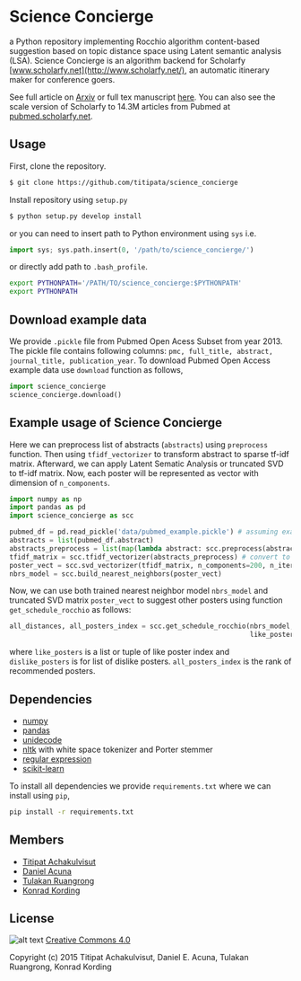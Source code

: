 # Science Concierge

a Python repository implementing Rocchio algorithm content-based suggestion
based on topic distance space using Latent semantic analysis (LSA).
Science Concierge is an algorithm backend for Scholarfy
[www.scholarfy.net](http://www.scholarfy.net/),
an automatic itinerary maker for conference goers.

See full article on [Arxiv](http://arxiv.org/abs/1604.01070) or full tex manuscript
[here](https://github.com/titipata/science_concierge_manuscript). You can also see
the scale version of Scholarfy to 14.3M articles from Pubmed
at [pubmed.scholarfy.net](http://pubmed.scholarfy.net/).


## Usage

First, clone the repository.

```bash
$ git clone https://github.com/titipata/science_concierge
```

Install repository using `setup.py`

```bash
$ python setup.py develop install
```

or you can need to insert path to Python environment using `sys` i.e.

```python
import sys; sys.path.insert(0, '/path/to/science_concierge/')
```

or directly add path to `.bash_profile`.

```bash
export PYTHONPATH='/PATH/TO/science_concierge:$PYTHONPATH'
export PYTHONPATH
```


## Download example data

We provide `.pickle` file from Pubmed Open Acess Subset from year 2013.
The pickle file contains following columns:
`pmc, full_title, abstract, journal_title, publication_year`.
To download Pubmed Open Access example data use `download` function as follows,

```python
import science_concierge
science_concierge.download()
```


## Example usage of Science Concierge

Here we can preprocess list of abstracts (`abstracts`) using `preprocess` function.
Then using `tfidf_vectorizer` to transform abstract to sparse tf-idf matrix.
Afterward, we can apply Latent Sematic Analysis or truncated SVD to tf-idf matrix.
Now, each poster will be represented as vector with dimension of `n_components`.

```python
import numpy as np
import pandas as pd
import science_concierge as scc

pubmed_df = pd.read_pickle('data/pubmed_example.pickle') # assuming example data is downloaded
abstracts = list(pubmed_df.abstract)
abstracts_preprocess = list(map(lambda abstract: scc.preprocess(abstract, stem=True), abstracts)) # stemming string
tfidf_matrix = scc.tfidf_vectorizer(abstracts_preprocess) # convert to tf-idf matrix
poster_vect = scc.svd_vectorizer(tfidf_matrix, n_components=200, n_iter=150)
nbrs_model = scc.build_nearest_neighbors(poster_vect)
```

Now, we can use both trained nearest neighbor model `nbrs_model` and
truncated SVD matrix `poster_vect` to suggest other posters using function
`get_schedule_rocchio` as follows:

```python
all_distances, all_posters_index = scc.get_schedule_rocchio(nbrs_model, poster_vect,
                                                            like_posters=[10, 19], dislike_posters=[])
```

where `like_posters` is a list or tuple of like poster index and `dislike_posters` is for
list of dislike posters. `all_posters_index` is the rank of recommended posters.


## Dependencies

- [numpy](http://www.numpy.org/)
- [pandas](http://pandas.pydata.org/)
- [unidecode](https://pypi.python.org/pypi/Unidecode)
- [nltk](http://www.nltk.org/) with white space tokenizer and Porter stemmer
- [regular expression](https://docs.python.org/2/library/re.html)
- [scikit-learn](http://scikit-learn.org/)

To install all dependencies we provide `requirements.txt` where we can install using `pip`,

```bash
pip install -r requirements.txt
```

## Members

- [Titipat Achakulvisut](http://titipata.github.io)
- [Daniel Acuna](http://www.scienceofscience.org)
- [Tulakan Ruangrong](http://github.com/bluenex)
- [Konrad Kording](http://koerding.com/)


## License

![alt text](https://licensebuttons.net/l/by-nc-sa/3.0/88x31.png)
[Creative Commons 4.0](https://creativecommons.org/licenses/by-nc-sa/4.0/legalcode)

Copyright (c) 2015 Titipat Achakulvisut, Daniel E. Acuna, Tulakan Ruangrong, Konrad Kording
